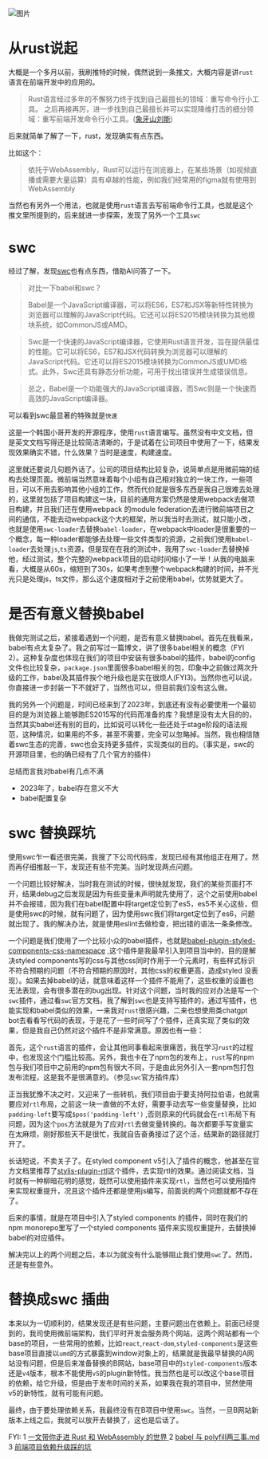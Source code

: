 
![图片](https://user-images.githubusercontent.com/7566337/221146215-d2dda329-fd6b-4dc5-b6d5-d99f8a6e386d.png)


# 从rust说起

大概是一个多月以前，我刷推特的时候，偶然说到一条推文，大概内容是讲`rust`语言在前端开发中的应用的。

 >Rust语言经过多年的不懈努力终于找到自己最擅长的领域：重写命令行小工具。
>之后再接再厉，进一步找到自己最擅长并可以实现降维打击的细分领域：重写前端开发命令行小工具。([象牙山刘能](https://twitter.com/disksing/status/1613388069876674561))


后来就简单了解了一下，rust，发现确实有点东西。

比如这个：

>依托于WebAssembly，Rust可以运行在浏览器上，在某些场景（如视频直播或需要大量运算）具有卓越的性能，例如我们经常用的figma就有使用到WebAssembly

当然也有另外一个用法，也就是使用`rust`语言去写前端命令行工具，也就是这个推文里所提到的，后来就进一步探索，发现了另外一个工具`swc`

# swc

经过了解，发现[swc](https://swc.rs/)也有点东西，借助AI问答了一下。

>对比一下babel和swc？

>Babel是一个JavaScript编译器，可以将ES6，ES7和JSX等新特性转换为浏览器可以理解的JavaScript代码。它还可以将ES2015模块转换为其他模块系统，如CommonJS或AMD。

>Swc是一个快速的JavaScript编译器，它使用Rust语言开发，旨在提供最佳的性能。它可以将ES6，ES7和JSX代码转换为浏览器可以理解的JavaScript代码。它还可以将ES2015模块转换为CommonJS或UMD格式。此外，Swc还具有静态分析功能，可用于找出错误并生成错误信息。

>总之，Babel是一个功能强大的JavaScript编译器，而Swc则是一个快速而高效的JavaScript编译器。

可以看到swc最显著的特殊就是`快速`

这是一个韩国小哥开发的开源程序，使用`rust`语言编写。虽然没有中文文档，但是英文文档写得还是比较简洁清晰的，于是试着在公司项目中使用了一下，结果发现效果确实不错，什么效果？当时是速度，构建速度。

这里就还要说几句题外话了。公司的项目结构比较复杂，说简单点是用微前端的结构去处理页面。微前端当然意味着每个小组有自己相对独立的一块工作，一些项目，可以不用去影响其他小组的工作，然而代价就是很多东西是我自己很难去处理的，这里就包括了项目构建这一块，目前的通用方案仍然是使用webpack去做项目构建，并且我们还在使用webpack 的module federation去进行微前端项目之间的通信，不能去动webpack这个大的框架，所以我当时去测试，就只能小改，也就是使用`swc-loader`去替换`babel-loader`，在webpack中loader是很重要的一个概念，每一种loader都能够去处理一些文件类型的资源，之前我们使用`babel-loader`去处理`js`,`ts`资源，但是现在在我的测试中，我用了`swc-loader`去替换掉他，经过测试，整个完整的webpack项目的启动时间缩小了一半！从我的电脑来看，大概是从60s，缩短到了30s，如果考虑到整个webpack构建的时间，并不光光只是处理js，ts文件，那么这个速度相对于之前使用babel，优势就更大了。

# 是否有意义替换babel

我做完测试之后，紧接着遇到一个问题，是否有意义替换babel。首先在我看来，babel有点太复杂了。我之前写过一篇博文，讲了很多babel相关的概念（FYI 2）。这种复杂度也体现在我们的项目中安装有很多babel的插件，babel的config文件也比较复杂，`package.json`里面很多babel相关的包，印象中之前做过两次升级的工作，babel及其插件挨个地升级也是实在很烦人(FYI3)。当然你也可以说，你直接进一步封装一下不就好了，当然也可以，但目前我们没有这么做。

我的另外一个问题是，时间已经来到了2023年，到底还有没有必要使用一个最初目的是为浏览器上能够跑ES2015写的代码而准备的库？我想是没有太大目的的，当然其实babel还有别的目的，比如说可以转化一些还处于stage阶段的语法规范，这种情况，如果用的不多，甚至不需要，完全可以忽略掉。当然，我也相信随着swc生态的完善，swc也会支持更多插件，实现类似的目的。（事实是，swc的开源项目里，也的确已经有了几个官方的插件）

总结而言我对babel有几点不满
- 2023年了，babel存在意义不大
- babel配置复杂

# swc 替换踩坑

使用swc乍一看还很完美，我搜了下公司代码库，发现已经有其他组正在用了。然而再仔细推敲一下，发现还有些不完美。当时发现两点问题。

一个问题比较好解决，当时我在测试的时候，很快就发现，我们的某些页面打不开，结果debug之后发现是因为有些变量未声明就先使用了，这个之前使用babel并不会报错，因为我们在babel配置中将target定位到了es5，es5不关心这些，但是使用swc的时候，就有问题了，因为使用swc我们将target定位到了es6，问题就出现了。我的解决办法，就是使用eslint去做检查，把出错的语法一条条修改。

一个问题是我们使用了一个比较小众的babel插件，也就是[babel-plugin-styled-components-css-namespace](https://github.com/QuickBase/babel-plugin-styled-components-css-namespace) ,这个插件是我最早引入到项目当中的，目的是解决styled components写的css与其他css同时作用于一个元素时，有些样式标识不符合预期的问题（不符合预期的原因时，其他css的权重更高，造成styled 没表现）。如果去掉babel的话，就意味着这样一个插件不能用了，这些权重的设置也无法表现，会有很多潜在的bug出现。针对这个问题，当时我的应对办法是写一个`swc`插件，通过看`swc`官方文档，我了解到`swc`也是支持写插件的，通过写插件，也能实现和babel类似的效果，一来我对`rust`很感兴趣，二来也想使用类chatgpt bot去看看写代码的表现，于是花了一些时间写了个插件，还真实现了类似的效果，但是我自己仍然对这个插件不是非常满意。原因也有一些：

首先，这个`rust`语言的插件，会让其他同事看起来很痛苦，我在学习`rust`的过程中，也发现这个门槛比较高。另外，我也卡在了npm包的发布上，`rust`写的npm包与我们项目中之前用的npm包有很大不同，于是由此另外引入一套npm包打包发布流程，这是我不是很满意的。（参见`swc`官方插件库）

正当我犹豫不决之时，又迎来了一些转机，我们项目由于要支持阿拉伯语，也就需要应对`rtl`布局，之前这一块一直做的不太好，需要手动去写一些变量替换，比如`padding-left`要写成`$pos('padding-left')` ,否则原来的代码就会在`rtl`布局下有问题，因为这个`pos`方法就是为了应对`rtl`去做变量转换的。每次都要手写变量实在太麻烦，刚好那些天不是很忙，我就自告奋勇接过了这个活，结果新的路径就打开了。

长话短说，不卖关子了。在styled component v5引入了插件的概念，他甚至在官方文档里推荐了[stylis-plugin-rtl](https://github.com/styled-components/stylis-plugin-rtl)这个插件，去实现rtl的效果。通过阅读文档，当时就有一种柳暗花明的感觉，既然可以使用插件来实现`rtl`，当然也可以使用插件来实现权重提升，况且这个插件还都是使用js编写，前面说的两个问题就都不存在了。

后来的事情，就是在项目中引入了styled components 的插件，同时在我们的npm monorepo里写了一个styled components 插件来实现权重提升，去替换掉babel的对应插件。

解决完以上的两个问题之后，本以为就没有什么能够阻止我们使用`swc`了。然而，还是有些意外。

# 替换成swc 插曲

本来以为一切顺利的，结果发现还是有些问题，主要问题出在依赖上。前面已经提到的，我司使用微前端架构，我们平时开发会服务两个网站，这两个网站都有一个base的项目，一些常用的依赖，比如`react`,`react-dom`,`styled-components`是这些base项目直接以`umd`的方式暴露到window对象上的，结果就是我最早替换的A网站没有问题，但是后来准备替换的B网站，base项目中的`styled-components`版本还是`v4`版本，根本不能使用`v5`的plugin新特性。我当然也是可以改这个base项目的依赖，给它升级，但是由于发布时间的关系，如果我在我的项目中，贸然使用v5的新特性，就有可能有问题。

最终，由于要处理依赖关系，我最终没有在B项目中使用`swc`。当然，一旦B网站新版本上线之后，我就可以放开去替换了，这也是后话了。





FYI:
1 [ 一文带你走进 Rust 和 WebAssembly 的世界 ](https://juejin.cn/post/6995518096576348173)
2 [babel 与 polyfill两三事.md](https://www.jianshu.com/p/bb0621101308)
3 [前端项目依赖升级踩的坑](https://hktkdy.com/2022/01/14/2022/fe_upgrade/)

